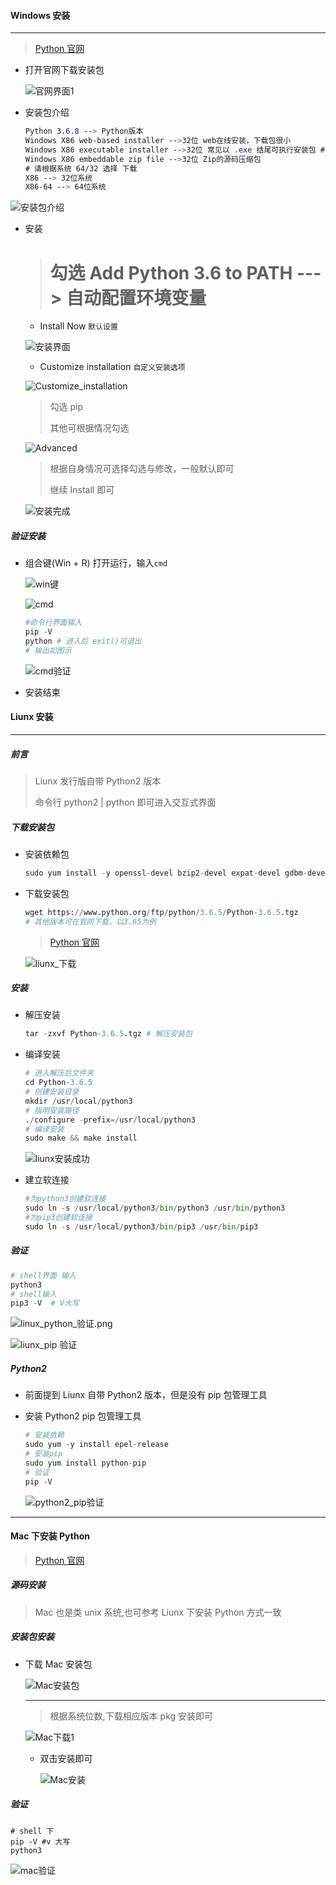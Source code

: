#### Windows 安装

---

> [Python 官网](https://www.python.org/)

- 打开官网下载安装包

  ![官网界面1](assets/win安装.png)

- 安装包介绍

  ```css
  Python 3.6.8 --> Python版本
  Windows X86 web-based installer -->32位 web在线安装，下载包很小
  Windows X86 executable installer -->32位 常见以 .exe 结尾可执行安装包 # 推荐这个
  Windows X86 embeddable zip file -->32位 Zip的源码压缩包
  # 请根据系统 64/32 选择 下载
  X86 --> 32位系统
  X86-64 --> 64位系统
  ```

![安装包介绍](assets/安装包介绍.png)

- 安装

  > # 勾选 Add Python 3.6 to PATH ---> 自动配置环境变量

  - Install Now `默认设置`

  ![安装界面](assets/安装.png)

  - Customize installation `自定义安装选项`

  ![Customize_installation](assets/Customize_installation.png)

  > 勾选 pip
  >
  > 其他可根据情况勾选

  ![Advanced](assets/Advanced.png)

  > 根据自身情况可选择勾选与修改，一般默认即可
  >
  > 继续 Install 即可

  ![安装完成](assets/安装完成.png)

##### 验证安装

- 组合键(Win + R) 打开运行，输入`cmd`

  ![win键](assets/win键.png)

  ![cmd](assets/cmd.png)

  ```python
  #命令行界面输入
  pip -V
  python # 进入后 exit()可退出
  # 输出如图示
  ```

  ![cmd验证](assets/cmd验证.png)

- 安装结束

#### Liunx 安装

---

##### 前言

> Liunx 发行版自带 Python2 版本
>
> 命令行 python2 | python 即可进入交互式界面

##### 下载安装包

- 安装依赖包

  ```python
  sudo yum install -y openssl-devel bzip2-devel expat-devel gdbm-devel readline-devel sqlite-devel
  ```

- 下载安装包

  ```python
  wget https://www.python.org/ftp/python/3.6.5/Python-3.6.5.tgz
  # 其他版本可在官网下载，以3.65为例
  ```

  > [Python 官网](https://www.python.org/ftp/python)

  ![liunx_下载](assets/liunx_下载.png)

##### 安装

- 解压安装

  ```python
  tar -zxvf Python-3.6.5.tgz # 解压安装包
  ```

- 编译安装

  ```python
  # 进入解压后文件夹
  cd Python-3.6.5
  # 创建安装目录
  mkdir /usr/local/python3
  # 指明安装路径
  ./configure -prefix=/usr/local/python3
  # 编译安装
  sudo make && make install
  ```

  ![liunx安装成功](assets/liunx安装成功.png)

- 建立软连接

  ```python
  #为python3创建软连接
  sudo ln -s /usr/local/python3/bin/python3 /usr/bin/python3
  #为pip3创建软连接
  sudo ln -s /usr/local/python3/bin/pip3 /usr/bin/pip3
  ```

##### 验证

```python
# shell界面 输入
python3
# shell输入
pip3 -V  # V大写
```

![linux_python_验证.png](assets/linux_python_验证.png)

![liunx_pip 验证](assets/liunx_pip_验证.png)

##### Python2

- 前面提到 Liunx 自带 Python2 版本，但是没有 pip 包管理工具

- 安装 Python2 pip 包管理工具

  ```python
  # 安装依赖
  sudo yum -y install epel-release
  # 安装pip
  sudo yum install python-pip
  # 验证
  pip -V
  ```

  ![python2_pip验证](assets/python2_pip验证.png)

---

#### Mac 下安装 Python

> [Python 官网](https://www.python.org)

##### 源码安装

> Mac 也是类 unix 系统,也可参考 Liunx 下安装 Python 方式一致

##### 安装包安装

- 下载 Mac 安装包

  ![Mac安装包](assets/Mac包下载.png)

  ***

  > 根据系统位数,下载相应版本 pkg 安装即可

  ![Mac下载1](assets/Mac下载1.png)

  - 双击安装即可

    ![Mac安装](assets/Mac安装.png)

##### 验证

```shell
# shell 下
pip -V #v 大写
python3
```

![mac验证](assets/Mac验证.png)
